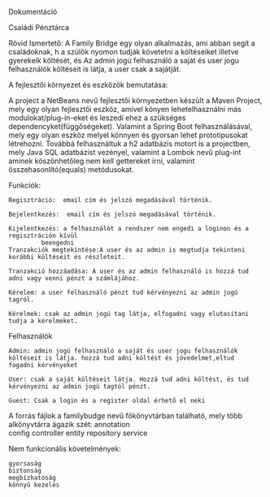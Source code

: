Dokumentáció

Családi Pénztárca

Rövid Ismertető:
A Family Bridge egy olyan alkalmazás, ami abban segít a családoknak, h a szülők  nyomon tudják követetni a költéseiket  illetve gyerekeik költését, és 
Az admin jogú felhasználó a saját és user jogu felhasználók költéseit is látja, a user csak a sajátját.

A fejlesztői környezet és eszközök bemutatása:

A project a NetBeans nevű fejlesztői környezetben készült a Maven Project, mely egy olyan fejlesztői eszköz, amivel könyen lehetelhasználni más modulokat/plug-in-eket és leszedi ehez a szükséges dependencyket(függőségeket). Valamint a Spring Boot 		felhasználásával, mely egy olyan eszköz melyel könnyen és gyorsan lehet prototipusokat létrehozni. Továbbá felhasználtuk a h2 	adatbázis motort is a projectben, mely Java SQL adatbázist vezényel, valamint a Lombok nevű plug-int aminek köszönhetőleg nem 	kell gettereket írni, valamint összehasonlító(equals) metódusokat.

Funkciók:

	Regisztráció:  email cím és jelszó megadásával történik.
	
	Bejelentkezés:  email cím és jelszó megadásával történik.
	
	Kijelentkezés: a felhasználót a rendszer nem engedi a loginon és a regisztráción kívül
   			 beengedni
 	Tranzakciók megtekintése:A user és az admin is megtudja tekinteni korábbi költéseit és részleteit.
	
	Tranzakció hozzáadása: A user és az admin felhasználó is hozzá tud adni vagy venni pénzt a számlájához.
	
 	Kérelem: a user felhasználó pénzt tud kérvényezni az admin jogú tagról.
	
 	Kérelmek: csak az admin jogú tag látja, elfogadni vagy elutasítani tudja a kérelmeket.
	
  
Felhasználók

 	Admin: admin jogú felhasználó a saját és user jogu felhasználók költéseit is látja. hozzá tud adni költést és jövedelmet,eltud 			fogadni kérvényeket
	
	User: csak a saját költéseit látja. Hozzá tud adni költést, és tud kérvényezni az admin jogú tagtól pénzt.
	
	Guest: Csak a login és a register oldal érhető el neki

A forrás fájlok a familybudge nevű főkönyvtárban található, mely több alkönyvtárra ágazik szét:	
annotation	
config	controller
entity
repository
service

Nem funkcionális követelmények:


	gyorsaság
	biztonság
	megbízhatóság
 	könnyű kezelés

	

